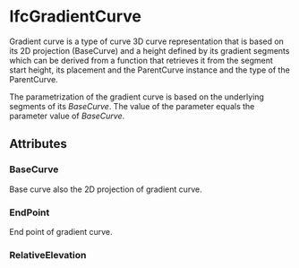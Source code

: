 # IfcGradientCurve

Gradient curve is a type of curve 3D curve representation that is based on its 2D projection (BaseCurve) and a height defined by its gradient segments which can be derived from a function that retrieves it from the segment start height, its placement and the ParentCurve instance and the type of the ParentCurve.
<!-- end of short definition -->

The parametrization of the gradient curve is based on the underlying segments of its _BaseCurve_. The value of the parameter equals the parameter value of _BaseCurve_.

## Attributes

### BaseCurve
Base curve also the 2D projection of gradient curve.

### EndPoint
End point of gradient curve.

### RelativeElevation

